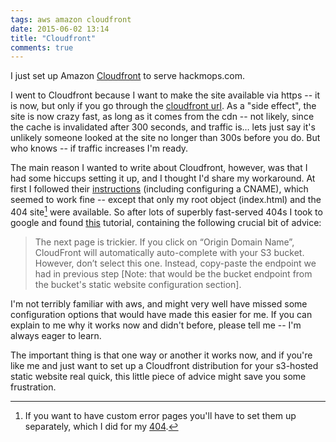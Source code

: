 ```yaml
---
tags: aws amazon cloudfront
date: 2015-06-02 13:14
title: "Cloudfront"
comments: true
---
```

I just set up Amazon [Cloudfront][] to serve hackmops.com.

<!-- break -->

I went to Cloudfront because I want to make the site available via https -- it is now, but only if you go through the [cloudfront url][]. As a "side effect", the site is now crazy fast, as long as it comes from the cdn -- not likely, since the cache is invalidated after 300 seconds, and traffic is… lets just say it's unlikely someone looked at the site no longer than 300s before you do. But who knows -- if traffic increases I'm ready.

The main reason I wanted to write about Cloudfront, however, was that I had some hiccups setting it up, and I thought I'd share my workaround. At first I followed their [instructions][] (including configuring a CNAME), which seemed to work fine -- except that only my root object (index.html) and the 404 site[^404] were available. So after lots of superbly fast-served 404s I took to google and found [this][tutorial] tutorial, containing the following crucial bit of advice:

> The next page is trickier. If you click on “Origin Domain Name”, CloudFront will automatically auto-complete with your S3 bucket. However, don’t select this one. Instead, copy-paste the endpoint we had in previous step [Note: that would be the bucket endpoint from the bucket's static website configuration section].

I'm not terribly familiar with aws, and might very well have missed some configuration options that would have made this easier for me. If you can explain to me why it works now and didn't before, please tell me -- I'm always eager to learn.

The important thing is that one way or another it works now, and if you're like me and just want to set up a Cloudfront distribution for your s3-hosted static website real quick, this little piece of advice might save you some frustration.

[Cloudfront]: https://aws.amazon.com/cloudfront/
[cloudfront url]: https://d2xs82utexg37l.cloudfront.net
[instructions]: http://docs.aws.amazon.com/AmazonCloudFront/latest/DeveloperGuide/GettingStarted.html
[tutorial]: http://www.michaelgallego.fr/blog/2013/08/27/static-website-on-s3-cloudfront-and-route-53-the-right-way/
[^404]: If you want to have custom error pages you'll have to set them up separately, which I did for my [404](http://hackmops.com/404.html).
